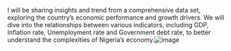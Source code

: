 I will be sharing insights and trend from a comprehensive data set, exploring the country’s economic performance and growth drivers. We will dive into the relationships between various indicators, including GDP, Inflation rate, Unemployment rate and Government debt rate, to better understand the complexities of Nigeria’s economy.![image](https://github.com/user-attachments/assets/5ced16c1-ceca-4976-be4d-fbbc09ebdbf0)
